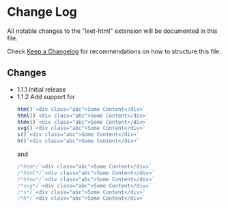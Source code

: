 # Change Log
All notable changes to the "leet-html" extension will be documented in this file.

Check [Keep a Changelog](http://keepachangelog.com/) for recommendations on how to structure this file.

## Changes
- 1.1.1 Initial release
- 1.1.2 Add support for 
    ```js
    htm()`<div class="abc">Some Content</div>`
    html()`<div class="abc">Some Content</div>`
    htmx()`<div class="abc">Some Content</div>`
    svg()`<div class="abc">Some Content</div>`
    s()`<div class="abc">Some Content</div>`
    h()`<div class="abc">Some Content</div>`
    ``` 
    and
    ```js
    /*htm*/`<div class="abc">Some Content</div>`
    /*html*/`<div class="abc">Some Content</div>`
    /*htmx*/`<div class="abc">Some Content</div>`
    /*svg*/`<div class="abc">Some Content</div>`
    /*s*/`<div class="abc">Some Content</div>`
    /*h*/`<div class="abc">Some Content</div>`
    ``` 